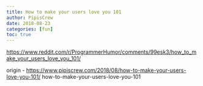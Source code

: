 ```yaml
---
title: How to make your users love you 101
author: PipisCrew
date: 2018-08-23
categories: [fun]
toc: true
---
```


https://www.reddit.com/r/ProgrammerHumor/comments/99esk3/how_to_make_your_users_love_you_101/

origin - https://www.pipiscrew.com/2018/08/how-to-make-your-users-love-you-101/ how-to-make-your-users-love-you-101